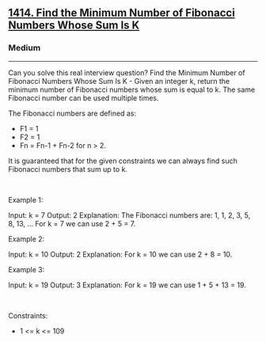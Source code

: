 <h2><a href="https://leetcode.com/problems/find-the-minimum-number-of-fibonacci-numbers-whose-sum-is-k/">1414. Find the Minimum Number of Fibonacci Numbers Whose Sum Is K</a></h2><h3>Medium</h3><hr>Can you solve this real interview question? Find the Minimum Number of Fibonacci Numbers Whose Sum Is K - Given an integer k, return the minimum number of Fibonacci numbers whose sum is equal to k. The same Fibonacci number can be used multiple times.

The Fibonacci numbers are defined as:

 * F1 = 1
 * F2 = 1
 * Fn = Fn-1 + Fn-2 for n > 2.

It is guaranteed that for the given constraints we can always find such Fibonacci numbers that sum up to k.

 

Example 1:


Input: k = 7
Output: 2 
Explanation: The Fibonacci numbers are: 1, 1, 2, 3, 5, 8, 13, ... 
For k = 7 we can use 2 + 5 = 7.

Example 2:


Input: k = 10
Output: 2 
Explanation: For k = 10 we can use 2 + 8 = 10.


Example 3:


Input: k = 19
Output: 3 
Explanation: For k = 19 we can use 1 + 5 + 13 = 19.


 

Constraints:

 * 1 <= k <= 109